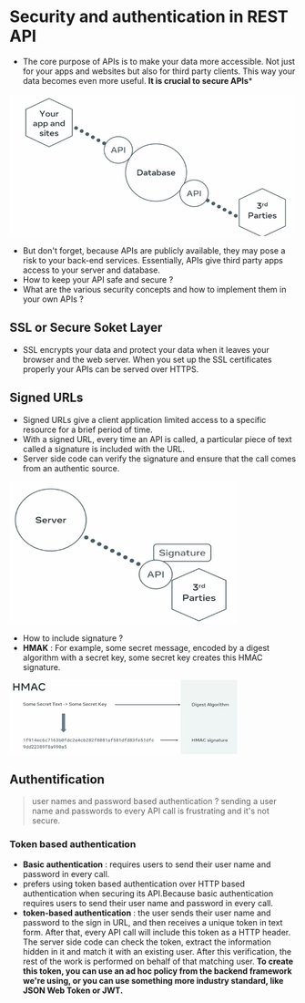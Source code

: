 
# Security and authentication in REST API
- The core purpose of APIs is to make your data more accessible. Not just for your apps and websites but also for third party clients. This way your data becomes even more useful. **It is crucial to secure APIs***

<img src="./images/API_accessible.png" width="500" height="250" alt="Security">

- But don't forget, because APIs are publicly available, they may pose a risk to your back-end services. Essentially, APIs give third party apps access to your server and database.
- How to keep your API safe and secure ?
- What are the various security concepts and how to implement them in your own APIs ?

## SSL or Secure Soket Layer
- SSL encrypts your data and protect your data when it leaves your browser and the web server. When you set up the SSL certificates properly your APIs can be served over HTTPS.

## Signed URLs
- Signed URLs give a client application limited access to a specific resource for a brief period of time. 
- With a signed URL, every time an API is called, a particular piece of text called a signature is included with the URL.
- Server side code can verify the signature and ensure that the call comes from an authentic source.
<img src="./images/Signature.png" width="400" height="250" alt="Security">

- How to include signature ?   
- **HMAK** : For example, some secret message, encoded by a digest algorithm with a secret key, some secret key creates this HMAC signature. 
<img src="./images/hmak.png" width="400" height="130" alt="Security">


## Authentification 
> user names and password based authentication ? sending a user name and passwords to every API call is frustrating and it's not secure.
### Token based authentication
- **Basic authentication** : requires users to send their user name and password in every call.
- prefers using token based authentication over HTTP based authentication when securing its API.Because basic authentication requires users to send their user name and password in every call.
- **token-based authentication** : the user sends their user name and password to the sign in URL, and then receives a unique token in text form. After that, every API call will include this token as a HTTP header. The server side code can check the token, extract the information hidden in it and match it with an existing user. After this verification, the rest of the work is performed on behalf of that matching user. **To create this token, you can use an ad hoc policy from the backend framework we're using, or you can use something more industry standard, like JSON Web Token or JWT.**


